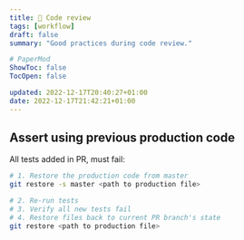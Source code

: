 ```yaml
---
title: 🔎 Code review
tags: [workflow]
draft: false
summary: "Good practices during code review."

# PaperMod
ShowToc: false
TocOpen: false

updated: 2022-12-17T20:40:27+01:00
date: 2022-12-17T21:42:21+01:00
---
```


## Assert using previous production code

All tests added in PR, must fail:

```bash
# 1. Restore the production code from master
git restore -s master <path to production file>

# 2. Re-run tests
# 3. Verify all new tests fail
# 4. Restore files back to current PR branch's state
git restore <path to production file>
```

